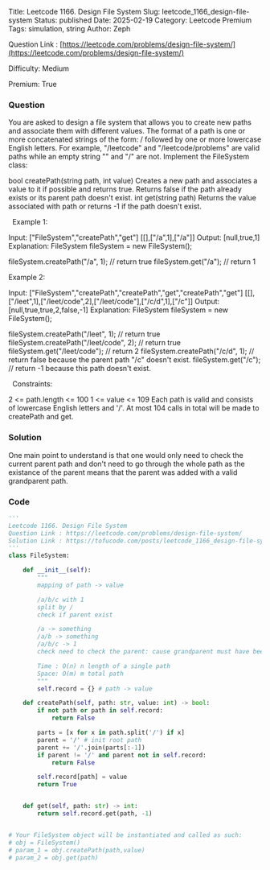 Title: Leetcode 1166. Design File System
Slug: leetcode_1166_design-file-system
Status: published
Date: 2025-02-19
Category: Leetcode Premium
Tags: simulation, string
Author: Zeph

Question Link : [https://leetcode.com/problems/design-file-system/](https://leetcode.com/problems/design-file-system/)

Difficulty: Medium

Premium: True

### Question
You are asked to design a file system that allows you to create new paths and associate them with different values.
The format of a path is one or more concatenated strings of the form: / followed by one or more lowercase English letters. For example, "/leetcode" and "/leetcode/problems" are valid paths while an empty string "" and "/" are not.
Implement the FileSystem class:

bool createPath(string path, int value) Creates a new path and associates a value to it if possible and returns true. Returns false if the path already exists or its parent path doesn't exist.
int get(string path) Returns the value associated with path or returns -1 if the path doesn't exist.

 
Example 1:

Input: 
["FileSystem","createPath","get"]
[[],["/a",1],["/a"]]
Output: 
[null,true,1]
Explanation: 
FileSystem fileSystem = new FileSystem();

fileSystem.createPath("/a", 1); // return true
fileSystem.get("/a"); // return 1

Example 2:

Input: 
["FileSystem","createPath","createPath","get","createPath","get"]
[[],["/leet",1],["/leet/code",2],["/leet/code"],["/c/d",1],["/c"]]
Output: 
[null,true,true,2,false,-1]
Explanation: 
FileSystem fileSystem = new FileSystem();

fileSystem.createPath("/leet", 1); // return true
fileSystem.createPath("/leet/code", 2); // return true
fileSystem.get("/leet/code"); // return 2
fileSystem.createPath("/c/d", 1); // return false because the parent path "/c" doesn't exist.
fileSystem.get("/c"); // return -1 because this path doesn't exist.

 
Constraints:

2 <= path.length <= 100
1 <= value <= 109
Each path is valid and consists of lowercase English letters and '/'.
At most 104 calls in total will be made to createPath and get.

### Solution

One main point to understand is that one would only need to check the current parent path and don't need to go through the whole path as the existance of the parent means that the parent was added with a valid grandparent path.

### Code
```python
'''
Leetcode 1166. Design File System
Question Link : https://leetcode.com/problems/design-file-system/
Solution Link : https://tofucode.com/posts/leetcode_1166_design-file-system.html
'''
class FileSystem:

    def __init__(self):
        """
        mapping of path -> value

        /a/b/c with 1
        split by /
        check if parent exist

        /a -> something
        /a/b -> something
        /a/b/c -> 1
        check need to check the parent: cause grandparent must have been valid

        Time : O(n) n length of a single path
        Space: O(m) m total path
        """
        self.record = {} # path -> value

    def createPath(self, path: str, value: int) -> bool:
        if not path or path in self.record:
            return False

        parts = [x for x in path.split('/') if x]
        parent = '/' # init root path
        parent += '/'.join(parts[:-1])
        if parent != '/' and parent not in self.record:
            return False

        self.record[path] = value
        return True


    def get(self, path: str) -> int:
        return self.record.get(path, -1)


# Your FileSystem object will be instantiated and called as such:
# obj = FileSystem()
# param_1 = obj.createPath(path,value)
# param_2 = obj.get(path)
```

